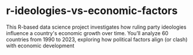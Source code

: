 # r-ideologies-vs-economic-factors
This R-based data science project investigates how ruling party ideologies influence a country's economic growth over time. You’ll analyze 60 countries from 1990 to 2023, exploring how political factors align (or clash) with economic development
